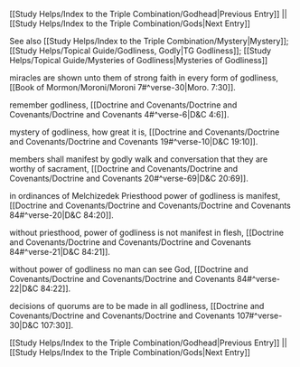 [[Study Helps/Index to the Triple Combination/Godhead|Previous Entry]]  ||  [[Study Helps/Index to the Triple Combination/Gods|Next Entry]]

 See also [[Study Helps/Index to the Triple Combination/Mystery|Mystery]]; [[Study Helps/Topical Guide/Godliness, Godly|TG Godliness]]; [[Study Helps/Topical Guide/Mysteries of Godliness|Mysteries of Godliness]]

 miracles are shown unto them of strong faith in every form of godliness, [[Book of Mormon/Moroni/Moroni 7#^verse-30|Moro. 7:30]].

 remember godliness, [[Doctrine and Covenants/Doctrine and Covenants/Doctrine and Covenants 4#^verse-6|D&C 4:6]].

 mystery of godliness, how great it is, [[Doctrine and Covenants/Doctrine and Covenants/Doctrine and Covenants 19#^verse-10|D&C 19:10]].

 members shall manifest by godly walk and conversation that they are worthy of sacrament, [[Doctrine and Covenants/Doctrine and Covenants/Doctrine and Covenants 20#^verse-69|D&C 20:69]].

 in ordinances of Melchizedek Priesthood power of godliness is manifest, [[Doctrine and Covenants/Doctrine and Covenants/Doctrine and Covenants 84#^verse-20|D&C 84:20]].

 without priesthood, power of godliness is not manifest in flesh, [[Doctrine and Covenants/Doctrine and Covenants/Doctrine and Covenants 84#^verse-21|D&C 84:21]].

 without power of godliness no man can see God, [[Doctrine and Covenants/Doctrine and Covenants/Doctrine and Covenants 84#^verse-22|D&C 84:22]].

 decisions of quorums are to be made in all godliness, [[Doctrine and Covenants/Doctrine and Covenants/Doctrine and Covenants 107#^verse-30|D&C 107:30]].

[[Study Helps/Index to the Triple Combination/Godhead|Previous Entry]]  ||  [[Study Helps/Index to the Triple Combination/Gods|Next Entry]]